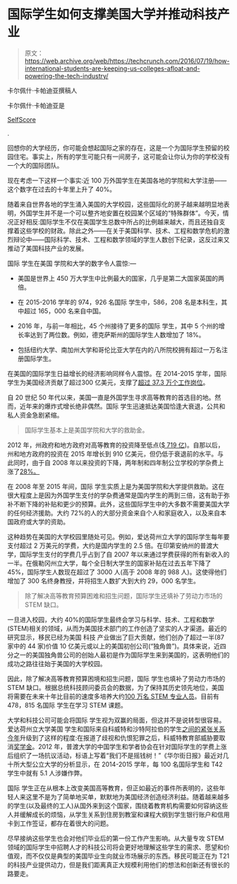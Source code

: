 # 国际学生如何支撑美国大学并推动科技产业 

> 原文：<https://web.archive.org/web/https://techcrunch.com/2016/07/19/how-international-students-are-keeping-us-colleges-afloat-and-powering-the-tech-industry/>

卡尔佩什·卡帕迪亚撰稿人

卡尔佩什·卡帕迪亚是

[SelfScore](https://web.archive.org/web/20230201172542/https://www.selfscore.com/)

.

回想你的大学经历，你可能会想起国际之家的存在，这是一个为国际学生预留的校园住宅。事实上，所有的学生可能只有一间房子，这可能会让你认为你的学校没有一个大的国际团队。

现在考虑一下这样一个事实:近 100 万外国学生在美国各地的学院和大学注册——这个数字在过去的十年里上升了 40%。

随着来自世界各地的学生涌入美国的大学校园，这些国际化的房子越来越明显地表明，外国学生并不是一个可以整齐地安置在校园某个区域的“特殊群体”。今天，情况正好相反:国际学生不仅在美国学生总数中所占的比例越来越大，而且还独自支撑着这些学校的财政。除此之外——在关于美国科学、技术、工程和数学危机的激烈辩论中——国际科学、技术、工程和数学领域的学生人数创下纪录，这反过来又推动了美国科技产业的发展。

国际 学生在美国 学院和大学的数字令人震惊:—

*   美国是世界上 450 万大学生中比例最大的国家，几乎是第二大国家英国的两倍。

*   在 2015-2016 学年的 974，926 名国际 学生中，586，208 名是本科生，其中超过 165，000 名来自中国。

*   2016 年，与前一年相比，45 个州接待了更多的国际 学生，其中 5 个州的增长率达到了两位数。例如，德克萨斯州的国际学生人数增加了 18%。

*   包括纽约大学、南加州大学和哥伦比亚大学在内的八所院校拥有超过一万名注册国际学生。

在美国的国际学生日益增长的经济影响同样令人震惊。在 2014-2015 学年，国际 学生为美国经济贡献了超过300 亿美元，支撑了[超过 37.3 万个工作岗位](https://web.archive.org/web/20230201172542/http://www.nafsa.org/Explore_International_Education/Impact/Data_And_Statistics/NAFSA_International_Student_Economic_Value_Tool/)。

自 20 世纪 50 年代以来，美国一直是外国学生寻求高等教育的首选目的地。然而，近年来的爆炸式增长绝非偶然。国际 学生迅速抵达美国恰逢大衰退，公共和私人资金急剧紧缩。

> 国际学生基本上是美国学院和大学的救助金。

2012 年，州政府和地方政府对高等教育的投资降至低点([$ 719 亿](https://web.archive.org/web/20230201172542/http://sheeo.org/sites/default/files/project-files/SHEEO_FY15_Report_051816.pdf))。自那以后，州和地方政府的投资在 2015 年增长到 910 亿美元，但仍低于衰退前的水平。与此同时，由于自 2008 年以来投资的下降，两年制和四年制公立学校的学杂费上涨了[28%。](https://web.archive.org/web/20230201172542/http://younginvincibles.org/wp-content/uploads/2016/01/YI-State-Report-Cards-2016.pdf)

在 2008 年至 2015 年间，国际 学生实质上是为美国学院和大学提供救助。这在很大程度上是因为外国学生支付的学杂费通常是国内学生的两到三倍，这有助于弥补不断下降的补贴和更少的预算。此外，这些国际学生中的大多数不需要美国大学的任何经济援助。大约 72%的人的大部分资金来自个人和家庭收入，以及来自本国政府或大学的资助。

这种趋势在美国的大学校园里随处可见。例如，爱达荷州立大学的国际学生每年要支付超过 2 万美元的学费，大约是国内学生的 2.5 倍。在印第安纳州的普渡大学，国际学生支付的学费几乎占到了自 2007 年以来通过学费获得的所有新收入的一半。在俄勒冈州立大学，每个全日制大学生的国家补贴在过去五年下降了 45%，国际学生人数现在超过了 3000 人(高于 2008 年的 988 人)。这使得他们增加了 300 名终身教授，并将招生人数扩大到大约 29，000 名学生。

> 除了解决高等教育预算困难和招生问题，国际学生还填补了劳动力市场的 STEM 缺口。

一旦进入校园，大约 40%的国际学生最终会学习与科学、技术、工程和数学(STEM)相关的领域，从而为美国技术部门的工作创造了坚实的人才渠道。最近的研究显示，移民已经为美国 科技 产业做出了巨大贡献，他们创办了超过一半(87 家中的 44 家)价值 10 亿美元或以上的美国初创公司(“独角兽”)。具体来说，近四分之一的美国独角兽公司的创始人最初是作为国际学生来到美国的，这表明他们的成功之路往往始于美国的大学校园。

因此，除了解决高等教育预算困境和招生问题，国际 学生也填补了劳动力市场的 STEM 缺口。根据总统科技顾问委员会的数据，为了保持其历史领先地位，美国将需要在未来十年比目前的速度多培养大约[100 万名 STEM 专业人员](https://web.archive.org/web/20230201172542/https://www.whitehouse.gov/sites/default/files/microsites/ostp/pcast-engage-to-excel-final_2-25-12.pdf)。目前有 478，815 名国际 学生在学习 STEM 课题。

大学和科技公司可能会将国际 学生视为双赢的局面，但这并不是说转型很容易。爱达荷州立大学美国 学生和国际来自科威特和沙特阿拉伯的学生[之间的紧张关系今年](https://web.archive.org/web/20230201172542/http://www.nytimes.com/2016/03/22/us/a-middle-eastern-tension-point-pocatello-idaho.html?hp&action=click&pgtype=Homepage&clickSource=story-heading&module=second-column-region&region=top-news&WT.nav=top-news&_r=2)升级到了这样的程度:在报道了歧视和仇恨犯罪之后，科威特教育部威胁要取消[奖学金](https://web.archive.org/web/20230201172542/http://www.kpvi.com/news/isu-could-lose-international-students/article_85634744-01fc-11e6-9a8b-5b294b6abcb9.html)。2012 年，普渡大学的中国学生和学者协会在针对国际学生的学费上涨后组织了一场抗议活动，标语上写着“我们不是摇钱树！”《华尔街日报》最近对几十所大型公立大学的分析显示，在 2014-2015 学年，每 100 名国际学生和 T42 学生中就有 5.1 人涉嫌作弊。

国际 学生正在从根本上改变美国高等教育，但正如最近的事件所表明的，这些年轻人来这里不是为了简单地买单，默默地为美国经济创造经济利益。随着越来越多的学生(以及最终的工人)从国外来到这个国家，围绕着教育机构需要如何容纳这些人并缓解成长的烦恼，从学生关系到住房到教室和课程大纲到学生银行账户和信用卡到工作签证，都存在着很大的问题。

尽早接纳这些学生也会对他们毕业后的第一份工作产生影响。从大量专攻 STEM 领域的国际学生中招聘人才的科技公司将会更好地理解这些学生的需求、愿望和价值观，而不仅仅是典型的美国毕业生向就业市场展示的东西。移民可能正在为 T21 的科技产业提供动力，但是我们距离真正大规模利用他们的想法和创新还有很长的路要走。